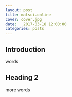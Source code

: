 ```yaml
---
layout: post
title: matsci.online
cover: cover.jpg
date:   2017-03-18 12:00:00
categories: posts
---
```


## Introduction

words

## Heading 2

more words
